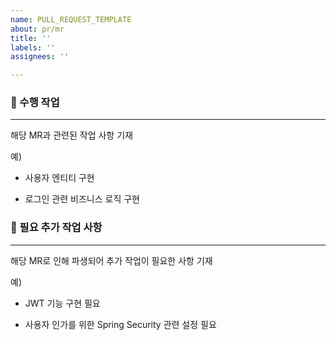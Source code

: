 ```yaml
---
name: PULL_REQUEST_TEMPLATE
about: pr/mr
title: ''
labels: ''
assignees: ''

---
```


### 📌 수행 작업
---
해당 MR과 관련된 작업 사항 기재

예)

- 사용자 엔티티 구현

- 로그인 관련 비즈니스 로직 구현

### 📌 필요 추가 작업 사항
---
해당 MR로 인해 파생되어 추가 작업이 필요한 사항 기재

예)

- JWT 기능 구현 필요

- 사용자 인가를 위한 Spring Security 관련 설정 필요
